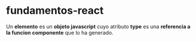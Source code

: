 # fundamentos-react


Un **elemento** es un **objeto javascript** cuyo atributo **type** es una **referencia a la funcion componente** que lo ha generado.